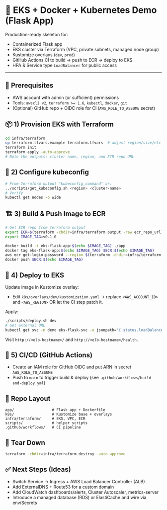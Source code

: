 # 🚀 EKS + Docker + Kubernetes Demo (Flask App)

Production-ready skeleton for:
- Containerized Flask app
- EKS cluster via Terraform (VPC, private subnets, managed node group)
- Kustomize overlays (`dev`, `prod`)
- GitHub Actions CI to build → push to ECR → deploy to EKS
- HPA & Service type `LoadBalancer` for public access

---

## 🧰 Prerequisites
- AWS account with admin (or sufficient) permissions
- Tools: `awscli v2`, `terraform >= 1.6`, `kubectl`, `docker`, `git`
- (Optional) GitHub repo + OIDC role for CI (`AWS_ROLE_TO_ASSUME` secret)

## 📦 1) Provision EKS with Terraform
```bash
cd infra/terraform
cp terraform.tfvars.example terraform.tfvars  # adjust region/size/etc
terraform init
terraform apply -auto-approve
# Note the outputs: cluster name, region, and ECR repo URL
```

## 🔐 2) Configure kubeconfig
```bash
# From Terraform output "kubeconfig_command" or:
../scripts/get_kubeconfig.sh <region> <cluster-name>
# Verify
kubectl get nodes -o wide
```

## 🏗️ 3) Build & Push Image to ECR
```bash
# Get ECR repo from Terraform output
export ECR=$(terraform -chdir=infra/terraform output -raw ecr_repo_url)
export IMAGE_TAG=v0.1.0

docker build -t eks-flask-app:$(echo $IMAGE_TAG) ./app
docker tag eks-flask-app:$(echo $IMAGE_TAG) $ECR:$(echo $IMAGE_TAG)
aws ecr get-login-password --region $(terraform -chdir=infra/terraform output -raw region) |       docker login --username AWS --password-stdin $(echo $ECR | cut -d'/' -f1)
docker push $ECR:$(echo $IMAGE_TAG)
```

## 🚢 4) Deploy to EKS
Update image in Kustomize overlay:
- Edit `k8s/overlays/dev/kustomization.yaml` → replace `<AWS_ACCOUNT_ID>` and `<AWS_REGION>` OR let the CI step patch it.

Apply:
```bash
./scripts/deploy.sh dev
# Get external URL
kubectl get svc -n demo eks-flask-svc -o jsonpath='{.status.loadBalancer.ingress[0].hostname}'; echo
```

Visit `http://<elb-hostname>/` and `http://<elb-hostname>/health`.

## 🧪 5) CI/CD (GitHub Actions)
- Create an IAM role for GitHub OIDC and put ARN in secret `AWS_ROLE_TO_ASSUME`
- Push to `main` to trigger build & deploy (see `.github/workflows/build-and-deploy.yml`)

## 📁 Repo Layout
```text
app/                 # Flask app + Dockerfile
k8s/                 # Kustomize base + overlays
infra/terraform/     # EKS, VPC, ECR
scripts/             # helper scripts
.github/workflows/   # CI pipeline
```

## 🔄 Tear Down
```bash
terraform -chdir=infra/terraform destroy -auto-approve
```

## ✅ Next Steps (Ideas)
- Switch Service → Ingress + AWS Load Balancer Controller (ALB)
- Add ExternalDNS + Route53 for a custom domain
- Add CloudWatch dashboards/alerts, Cluster Autoscaler, metrics-server
- Introduce a managed database (RDS) or ElastiCache and wire via env/Secrets
